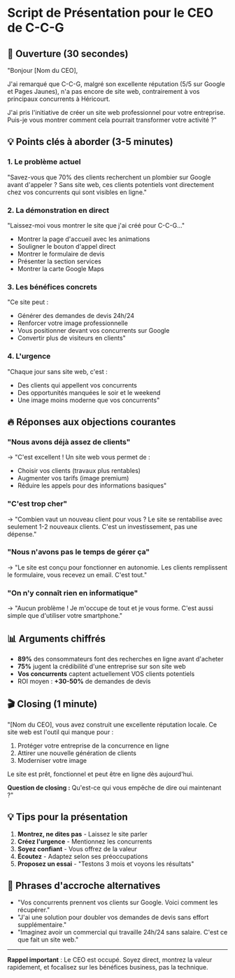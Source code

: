 # Script de Présentation pour le CEO de C-C-G

## 🎯 Ouverture (30 secondes)

"Bonjour [Nom du CEO],

J'ai remarqué que C-C-G, malgré son excellente réputation (5/5 sur Google et Pages Jaunes), n'a pas encore de site web, contrairement à vos principaux concurrents à Héricourt.

J'ai pris l'initiative de créer un site web professionnel pour votre entreprise. Puis-je vous montrer comment cela pourrait transformer votre activité ?"

## 💡 Points clés à aborder (3-5 minutes)

### 1. **Le problème actuel**
"Savez-vous que 70% des clients recherchent un plombier sur Google avant d'appeler ? Sans site web, ces clients potentiels vont directement chez vos concurrents qui sont visibles en ligne."

### 2. **La démonstration en direct**
"Laissez-moi vous montrer le site que j'ai créé pour C-C-G..."
- Montrer la page d'accueil avec les animations
- Souligner le bouton d'appel direct
- Montrer le formulaire de devis
- Présenter la section services
- Montrer la carte Google Maps

### 3. **Les bénéfices concrets**
"Ce site peut :
- Générer des demandes de devis 24h/24
- Renforcer votre image professionnelle
- Vous positionner devant vos concurrents sur Google
- Convertir plus de visiteurs en clients"

### 4. **L'urgence**
"Chaque jour sans site web, c'est :
- Des clients qui appellent vos concurrents
- Des opportunités manquées le soir et le weekend
- Une image moins moderne que vos concurrents"

## 🔥 Réponses aux objections courantes

### "Nous avons déjà assez de clients"
→ "C'est excellent ! Un site web vous permet de :
- Choisir vos clients (travaux plus rentables)
- Augmenter vos tarifs (image premium)
- Réduire les appels pour des informations basiques"

### "C'est trop cher"
→ "Combien vaut un nouveau client pour vous ? Le site se rentabilise avec seulement 1-2 nouveaux clients. C'est un investissement, pas une dépense."

### "Nous n'avons pas le temps de gérer ça"
→ "Le site est conçu pour fonctionner en autonomie. Les clients remplissent le formulaire, vous recevez un email. C'est tout."

### "On n'y connaît rien en informatique"
→ "Aucun problème ! Je m'occupe de tout et je vous forme. C'est aussi simple que d'utiliser votre smartphone."

## 📊 Arguments chiffrés

- **89%** des consommateurs font des recherches en ligne avant d'acheter
- **75%** jugent la crédibilité d'une entreprise sur son site web
- **Vos concurrents** captent actuellement VOS clients potentiels
- ROI moyen : **+30-50%** de demandes de devis

## 🎬 Closing (1 minute)

"[Nom du CEO], vous avez construit une excellente réputation locale. Ce site web est l'outil qui manque pour :
1. Protéger votre entreprise de la concurrence en ligne
2. Attirer une nouvelle génération de clients
3. Moderniser votre image

Le site est prêt, fonctionnel et peut être en ligne dès aujourd'hui.

**Question de closing :**
Qu'est-ce qui vous empêche de dire oui maintenant ?"

## 💡 Tips pour la présentation

1. **Montrez, ne dites pas** - Laissez le site parler
2. **Créez l'urgence** - Mentionnez les concurrents
3. **Soyez confiant** - Vous offrez de la valeur
4. **Écoutez** - Adaptez selon ses préoccupations
5. **Proposez un essai** - "Testons 3 mois et voyons les résultats"

## 📱 Phrases d'accroche alternatives

- "Vos concurrents prennent vos clients sur Google. Voici comment les récupérer."
- "J'ai une solution pour doubler vos demandes de devis sans effort supplémentaire."
- "Imaginez avoir un commercial qui travaille 24h/24 sans salaire. C'est ce que fait un site web."

---

**Rappel important** : Le CEO est occupé. Soyez direct, montrez la valeur rapidement, et focalisez sur les bénéfices business, pas la technique.